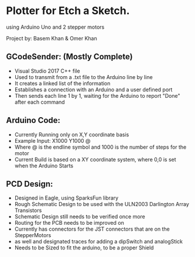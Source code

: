 Plotter for Etch a Sketch.
=======
using Arduino Uno and 2 stepper motors


Project by: Basem Khan & Omer Khan

## GCodeSender:  (Mostly Complete)
   * Visual Studio 2017 C++ file
   * Used to transmit from a .txt file to the Arduino line by line
   * It creates a linked list of the information
   * Establishes a connection with an Arduino and a user defined port
   * Then sends each line 1 by 1, waiting for the Arduino to report "Done" after each command

## Arduino Code:
  * Currently Running only on X,Y coordinate basis
  * Example Input: X1000 Y1000 @
  * Where @ is the endline symbol and 1000 is the number of steps for the motor
  * Current Build is based on a XY coordinate system, where 0,0 is set when the Arduino Starts

## PCD Design:
  * Designed in Eagle, using SparksFun library
  * Rough Schematic Design to be used with the ULN2003 Darlington Array Transistors
  * Schematic Design still needs to be verified once more
  * Routing for the PCB needs to be improved on
  * Currently has connectors for the JST connectors that are on the StepperMotors
  * as well and designated traces for adding a dipSwitch and analogStick 
  * Needs to be Sized to fit the arduino, to be a proper Shield
